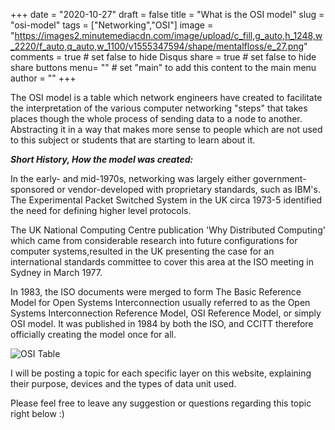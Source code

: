+++
date = "2020-10-27"
draft = false
title = "What is the OSI model"
slug = "osi-model"
tags = ["Networking","OSI"]
image = "https://images2.minutemediacdn.com/image/upload/c_fill,g_auto,h_1248,w_2220/f_auto,q_auto,w_1100/v1555347594/shape/mentalfloss/e_27.png"
comments = true	# set false to hide Disqus
share = true	# set false to hide share buttons
menu= ""		# set "main" to add this content to the main menu
author = ""
+++

The OSI model is a table which network engineers have created to facilitate the interpretation of the various computer networking "steps" that takes places though the whole process of sending data to a node to another. Abstracting it in a way that makes more sense to people which are not used to this subject or students that are starting to learn about it.

**_Short History, How the model was created:_**

In the early- and mid-1970s, networking was largely either government-sponsored or vendor-developed with proprietary standards, such as IBM's. The Experimental Packet Switched System in the UK circa 1973-5 identified the need for defining higher level protocols.

The UK National Computing Centre publication 'Why Distributed Computing' which came from considerable research into future configurations for computer systems,resulted in the UK presenting the case for an international standards committee to cover this area at the ISO meeting in Sydney in March 1977.

In 1983, the ISO documents were merged to form The Basic Reference Model for Open Systems Interconnection usually referred to as the Open Systems Interconnection Reference Model, OSI Reference Model, or simply OSI model. It was published in 1984 by both the ISO, and CCITT therefore officially creating the model once for all.

![OSI Table](https://external-content.duckduckgo.com/iu/?u=https%3A%2F%2Fjamdatadude.files.wordpress.com%2F2010%2F08%2Fosi-model.png&f=1&nofb=1)

I will be posting a topic for each specific layer on this website, explaining their purpose, devices and the types of data unit used.

Please feel free to leave any suggestion or questions regarding this topic right below :)
